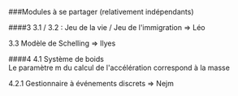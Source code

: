 ###Modules à se partager
(relativement indépendants)

####3
3.1 / 3.2 :
Jeu de la vie / Jeu de l'immigration
=> Léo

3.3
Modèle de Schelling
=> Ilyes

####4
4.1
Système de boids<br>
Le paramètre m du calcul de l'accélération correspond à la masse

4.2.1
Gestionnaire à événements discrets
=> Nejm
